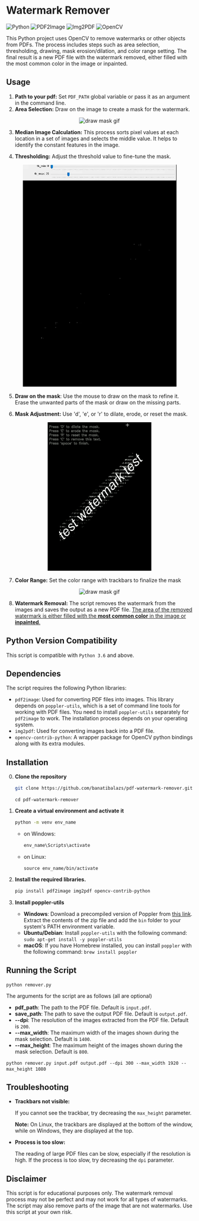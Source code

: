 #  Watermark Remover

![Python](https://img.shields.io/badge/python-3.6+-green.svg)
![PDF2Image](https://img.shields.io/badge/pdf2image--green.svg)
![Img2PDF](https://img.shields.io/badge/img2pdf--green.svg)
![OpenCV](https://img.shields.io/badge/opencv_contrib_python--green.svg)


This Python project uses OpenCV to remove watermarks or other objects from PDFs. The process includes steps such as area selection, thresholding, drawing, mask erosion/dilation, and color range setting. The final result is a new PDF file with the watermark removed, either filled with the most common color in the image or inpainted.

## Usage


1. **Path to your pdf:** Set `PDF_PATH` global variable or pass it as an argument in the command line. 
2. **Area Selection:** Draw on the image to create a mask for the watermark.

<p align="center">
  <img src="https://github.com/banatibalazs/pdf-watermark-remover/blob/main/gifs/sm_1_draw.gif" alt="draw mask gif">
</p>

3. **Median Image Calculation:** This process sorts pixel values at each location in a set of images and selects the middle value. It helps to identify the constant features in the image.

4. **Thresholding:** Adjust the threshold value to fine-tune the mask.

<p align="center">
  <img src="https://github.com/banatibalazs/pdf-watermark-remover/blob/main/gifs/sm_2_threshold.gif" alt="draw mask gif">
</p>

5. **Draw on the mask**: Use the mouse to draw on the mask to refine it. Erase the unwanted parts of the mask or draw on the missing parts. 

6. **Mask Adjustment:** Use 'd', 'e', or 'r' to dilate, erode, or reset the mask.

<p align="center">
  <img src="https://github.com/banatibalazs/pdf-watermark-remover/blob/main/gifs/sm_3_erode_dilate.gif" alt="draw mask gif">
</p>

7. **Color Range:** Set the color range with trackbars to finalize the mask
<p align="center">
  <img src="https://github.com/banatibalazs/pdf-watermark-remover/blob/main/gifs/sm_4_color_filter.gif" alt="draw mask gif">
</p>

8. **Watermark Removal:** The script removes the watermark from the images and saves the output as a new PDF file. <u> The area of the removed watermark is either filled with the **most common color** in the image or **inpainted**. </u>


## Python Version Compatibility

This script is compatible with `Python 3.6` and above.

## Dependencies

The script requires the following Python libraries:

- `pdf2image`: Used for converting PDF files into images. This library depends on `poppler-utils`, which is a set of command line tools for working with PDF files. You need to install `poppler-utils` separately for `pdf2image` to work. The installation process depends on your operating system.
- `img2pdf`: Used for converting images back into a PDF file.
- `opencv-contrib-python`: A wrapper package for OpenCV python bindings along with its extra modules.

## Installation 

0. **Clone the repository**

    ```bash
    git clone https://github.com/banatibalazs/pdf-watermark-remover.git
   ```
    ```commandline
    cd pdf-watermark-remover
    ```
1. **Create a virtual environment and activate it**

    ```bash
    python -m venv env_name
    ```
   - on Windows:
    
        ```bash
        env_name\Scripts\activate
        ```

   - on Linux:
        ```
        source env_name/bin/activate
        ```

2. **Install the required libraries.**
    
    ```bash
    pip install pdf2image img2pdf opencv-contrib-python 
    ```

3. **Install poppler-utils**

    - **Windows**: Download a precompiled version of Poppler from [this link](https://github.com/oschwartz10612/poppler-windows/releases/). Extract the contents of the zip file and add the `bin` folder to your system's PATH environment variable.
    - **Ubuntu/Debian**: Install `poppler-utils` with the following command: `sudo apt-get install -y poppler-utils`
    - **macOS**: If you have Homebrew installed, you can install `poppler` with the following command: `brew install poppler`
   

## Running the Script

```
python remover.py 
```


The arguments for the script are as follows (all are optional)
- **pdf_path**: The path to the PDF file. Default is `input.pdf`.
- **save_path**: The path to save the output PDF file. Default is `output.pdf`.
- **--dpi**: The resolution of the images extracted from the PDF file. Default is `200`.
- **--max_width**: The maximum width of the images shown during the mask selection. Default is `1400`.
- **--max_height**: The maximum height of the images shown during the mask selection. Default is `800`.


```
python remover.py input.pdf output.pdf --dpi 300 --max_width 1920 --max_height 1080
```


## Troubleshooting

- **Trackbars not visible:**

   If you cannot see the trackbar, try decreasing the `max_height` parameter.

   **Note:** On Linux, the trackbars are displayed at the bottom of the window, while on Windows, they are displayed at the top.


- **Process is too slow:**

   The reading of large PDF files can be slow, especially if the resolution is high. If the process is too slow, try decreasing the `dpi` parameter.


## Disclaimer

This script is for educational purposes only. The watermark removal process may not be perfect and may not work for all types of watermarks. The script may also remove parts of the image that are not watermarks. Use this script at your own risk.
